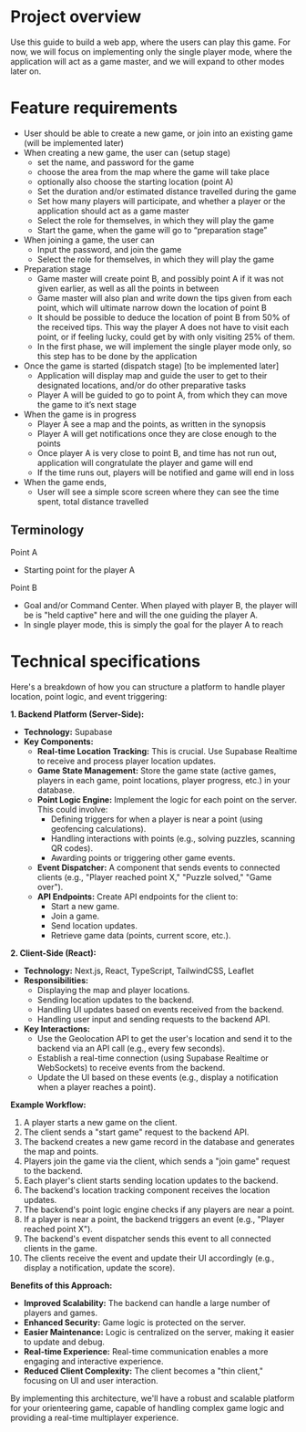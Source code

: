 # Project overview

Use this guide to build a web app, where the users can play this game. For now, we will focus on implementing only the single player mode, where the application will act as a game master, and we will expand to other modes later on.

# Feature requirements

- User should be able to create a new game, or join into an existing game (will be implemented later)
- When creating a new game, the user can (setup stage)
  - set the name, and password for the game
  - choose the area from the map where the game will take place
  - optionally also choose the starting location (point A)
  - Set the duration and/or estimated distance travelled during the game
  - Set how many players will participate, and whether a player or the application should act as a game master
  - Select the role for themselves, in which they will play the game
  - Start the game, when the game will go to “preparation stage”
- When joining a game, the user can
  - Input the password, and join the game
  - Select the role for themselves, in which they will play the game
- Preparation stage
  - Game master will create point B, and possibly point A if it was not given earlier, as well as all the points in between
  - Game master will also plan and write down the tips given from each point, which will ultimate narrow down the location of point B
  - It should be possible to deduce the location of point B from 50% of the received tips. This way the player A does not have to visit each point, or if feeling lucky, could get by with only visiting 25% of them.
  - In the first phase, we will implement the single player mode only, so this step has to be done by the application
- Once the game is started (dispatch stage) [to be implemented later]
  - Application will display map and guide the user to get to their designated locations, and/or do other preparative tasks
  - Player A will be guided to go to point A, from which they can move the game to it’s next stage
- When the game is in progress
  - Player A see a map and the points, as written in the synopsis
  - Player A will get notifications once they are close enough to the points
  - Once player A is very close to point B, and time has not run out, application will congratulate the player and game will end
  - If the time runs out, players will be notified and game will end in loss
- When the game ends,
  - User will see a simple score screen where they can see the time spent, total distance travelled

## Terminology

Point A
- Starting point for the player A

Point B
  - Goal and/or Command Center. When played with player B, the player will be is "held captive" here and will the one guiding the player A.
  - In single player mode, this is simply the goal for the player A to reach

# Technical specifications

Here's a breakdown of how you can structure a platform to handle player location, point logic, and event triggering:

**1. Backend Platform (Server-Side):**

*   **Technology:** Supabase
*   **Key Components:**
    *   **Real-time Location Tracking:** This is crucial. Use Supabase Realtime to receive and process player location updates.
    *   **Game State Management:** Store the game state (active games, players in each game, point locations, player progress, etc.) in your database.
    *   **Point Logic Engine:** Implement the logic for each point on the server. This could involve:
        *   Defining triggers for when a player is near a point (using geofencing calculations).
        *   Handling interactions with points (e.g., solving puzzles, scanning QR codes).
        *   Awarding points or triggering other game events.
    *   **Event Dispatcher:** A component that sends events to connected clients (e.g., "Player reached point X," "Puzzle solved," "Game over").
    *   **API Endpoints:** Create API endpoints for the client to:
        *   Start a new game.
        *   Join a game.
        *   Send location updates.
        *   Retrieve game data (points, current score, etc.).

**2. Client-Side (React):**

*   **Technology:** Next.js, React, TypeScript, TailwindCSS, Leaflet
*   **Responsibilities:**
    *   Displaying the map and player locations.
    *   Sending location updates to the backend.
    *   Handling UI updates based on events received from the backend.
    *   Handling user input and sending requests to the backend API.
*   **Key Interactions:**
    *   Use the Geolocation API to get the user's location and send it to the backend via an API call (e.g., every few seconds).
    *   Establish a real-time connection (using Supabase Realtime or WebSockets) to receive events from the backend.
    *   Update the UI based on these events (e.g., display a notification when a player reaches a point).

**Example Workflow:**

1.  A player starts a new game on the client.
2.  The client sends a "start game" request to the backend API.
3.  The backend creates a new game record in the database and generates the map and points.
4.  Players join the game via the client, which sends a "join game" request to the backend.
5.  Each player's client starts sending location updates to the backend.
6.  The backend's location tracking component receives the location updates.
7.  The backend's point logic engine checks if any players are near a point.
8.  If a player is near a point, the backend triggers an event (e.g., "Player reached point X").
9.  The backend's event dispatcher sends this event to all connected clients in the game.
10. The clients receive the event and update their UI accordingly (e.g., display a notification, update the score).

**Benefits of this Approach:**

*   **Improved Scalability:** The backend can handle a large number of players and games.
*   **Enhanced Security:** Game logic is protected on the server.
*   **Easier Maintenance:** Logic is centralized on the server, making it easier to update and debug.
*   **Real-time Experience:** Real-time communication enables a more engaging and interactive experience.
*   **Reduced Client Complexity:** The client becomes a "thin client," focusing on UI and user interaction.

By implementing this architecture, we'll have a robust and scalable platform for your orienteering game, capable of handling complex game logic and providing a real-time multiplayer experience.
